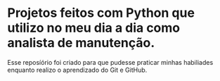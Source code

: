 # Projetos feitos com Python que utilizo no meu dia a dia como analista de manutenção.

Esse reposíório foi criado para que pudesse praticar minhas habiliades enquanto realizo o aprendizado do Git e GitHub.
